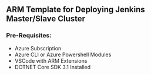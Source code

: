 ## ARM Template for Deploying Jenkins Master/Slave Cluster

### Pre-Requisites:
* Azure Subscription
* Azure CLI or Azure Powershell Modules
* VSCode with ARM Extensions
* DOTNET Core SDK 3.1 Installed